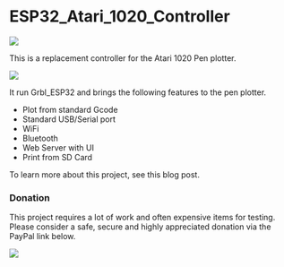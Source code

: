 # ESP32_Atari_1020_Controller

![](http://www.buildlog.net/blog/wp-content/uploads/2019/10/20191020_210337.jpg)

This is a replacement controller for the Atari 1020 Pen plotter.

![](http://www.buildlog.net/blog/wp-content/uploads/2019/09/Atari_1020_plotter.jpg)

It run Grbl_ESP32 and brings the following features to the pen plotter.

- Plot from standard Gcode
- Standard USB/Serial port
- WiFi
- Bluetooth
- Web Server with UI
- Print from SD Card

To learn more about this project, see this blog post.

### <a name="donation"></a>Donation

This project requires a lot of work and often expensive items for testing. Please consider a safe, secure and highly appreciated donation via the PayPal link below.

[![](https://www.paypalobjects.com/en_US/i/btn/btn_donateCC_LG.gif)](https://www.paypal.com/cgi-bin/webscr?cmd=_s-xclick&hosted_button_id=TKNJ9Z775VXB2)

